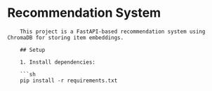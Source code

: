  # Recommendation System

        This project is a FastAPI-based recommendation system using ChromaDB for storing item embeddings.

        ## Setup

        1. Install dependencies:

        ```sh
        pip install -r requirements.txt